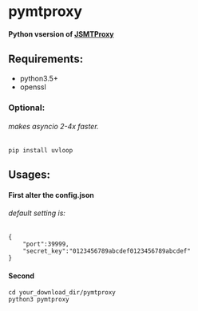 # pymtproxy

#### Python vsersion of [JSMTProxy](https://github.com/mtProtoProxy/JSMTProxy)

## Requirements:
- python3.5+
- openssl

### Optional:
###### makes asyncio 2-4x faster.
	pip install uvloop
## Usages:
#### First alter the config.json
###### default setting is:
	{
        "port":39999,
        "secret_key":"0123456789abcdef0123456789abcdef"
	}
#### Second
	cd your_download_dir/pymtproxy
	python3 pymtproxy
